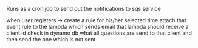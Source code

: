 Runs as a cron job to send out the notifications to sqs service

when user registers -> create a rule for his/her selected time
attach that event rule to the lambda which sends email
that lambda should receive a client id
check in dynamo db what all questions are send to that client and then send the one which is not sent
 
